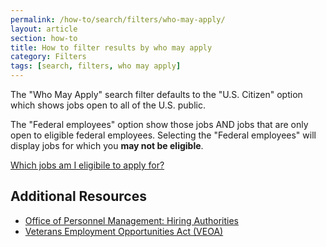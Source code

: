 ```yaml
---
permalink: /how-to/search/filters/who-may-apply/
layout: article
section: how-to
title: How to filter results by who may apply
category: Filters
tags: [search, filters, who may apply]
---
```


The "Who May Apply" search filter defaults to the "U.S. Citizen" option which shows jobs open to all of the U.S. public.

The "Federal employees" option show those jobs AND jobs that are only open to eligible federal employees. Selecting the "Federal employees" will display jobs for which you <strong>may not be eligible</strong>.

[Which jobs am I eligibile to apply for?](../../../faq/application/eligibility/)

## Additional Resources

* [Office of Personnel Management: Hiring Authorities](http://www.opm.gov/hr_practitioners/lawsregulations/appointingauthorities/index.asp#InterchangeAgreementsWithOtherMeritSystems)
* [Veterans Employment Opportunities Act (VEOA)](https://www.fedshirevets.gov/job/shav/index.aspx/)
